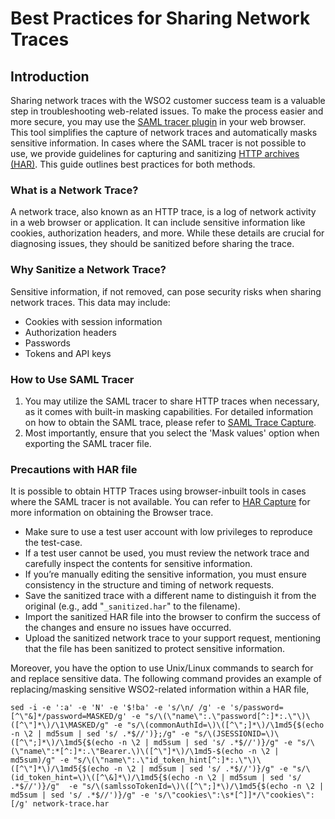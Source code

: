 # Best Practices for Sharing Network Traces

## Introduction

Sharing network traces with the WSO2 customer success team is a valuable step in troubleshooting web-related issues.
To make the process easier and more secure, you may use the [SAML tracer plugin](/SAML-trace-capture/README.md) in your web browser. 
This tool simplifies the capture of network traces and automatically masks sensitive information.
In cases where the SAML tracer is not possible to use, we provide guidelines for capturing and sanitizing 
[HTTP archives (HAR)](/HAR-capture/README.md). This guide outlines best practices for both methods.

### What is a Network Trace?

A network trace, also known as an HTTP trace, is a log of network activity in a web browser or application. 
It can include sensitive information like cookies, authorization headers, and more.
While these details are crucial for diagnosing issues, they should be sanitized before sharing the trace.

### Why Sanitize a Network Trace?

Sensitive information, if not removed, can pose security risks when sharing network traces. This data may include:
- Cookies with session information
- Authorization headers
- Passwords
- Tokens and API keys

### How to Use SAML Tracer

1. You may utilize the SAML tracer to share HTTP traces when necessary, as it comes with built-in masking capabilities. 
For detailed information on how to obtain the SAML trace, please refer to
[SAML Trace Capture](/SAML-trace-capture/README.md).
2. Most importantly, ensure that you select the 'Mask values' option when exporting the SAML tracer file.

### Precautions with HAR file

It is possible to obtain HTTP Traces using browser-inbuilt tools in cases where the SAML tracer is not available.
You can refer to [HAR Capture](/HAR-capture/README.md) for more information on obtaining the Browser trace.

- Make sure to use a test user account with low privileges to reproduce the test-case.
- If a test user cannot be used, you must review the network trace and carefully inspect the contents for 
sensitive information.
- If you’re manually editing the sensitive information, you must ensure consistency in the structure and timing of 
network requests.
- Save the sanitized trace with a different name to distinguish it from the original (e.g., add "`_sanitized.har`"
to the filename).
- Import the sanitized HAR file into the browser to confirm the success of the changes and 
ensure no issues have occurred. 
- Upload the sanitized network trace to your support request, mentioning that the file has been sanitized to 
protect sensitive information.

Moreover, you have the option to use Unix/Linux commands to search for and replace sensitive data.
The following command provides an example of replacing/masking sensitive WSO2-related information within a HAR file,
```
sed -i -e ':a' -e 'N' -e '$!ba' -e 's/\n/ /g' -e 's/password=[^\"&]*/password=MASKED/g' -e "s/\(\"name\":.\"password[^:]*:.\"\)\([^\"]*\)/\1\MASKED/g" -e "s/\(commonAuthId=\)\([^\";]*\)/\1md5{$(echo -n \2 | md5sum | sed 's/ .*$//')};/g" -e "s/\(JSESSIONID=\)\([^\";]*\)/\1md5{$(echo -n \2 | md5sum | sed 's/ .*$//')}/g" -e "s/\(\"name\":*[^:]*:.\"Bearer.\)\([^\"]*\)/\1md5-$(echo -n \2 | md5sum)/g" -e "s/\(\"name\":.\"id_token_hint[^:]*:.\"\)\([^\"]*\)/\1md5{$(echo -n \2 | md5sum | sed 's/ .*$//')}/g" -e "s/\(id_token_hint=\)\([^\&]*\)/\1md5{$(echo -n \2 | md5sum | sed 's/ .*$//')}/g"  -e "s/\(samlssoTokenId=\)\([^\";]*\)/\1md5{$(echo -n \2 | md5sum | sed 's/ .*$//')}/g" -e 's/\"cookies\":\s*[^]]*/\"cookies\": [/g' network-trace.har
```